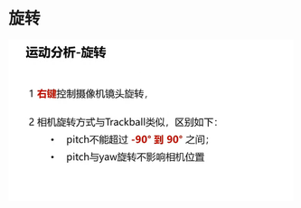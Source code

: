 # 旋转
![输入图片说明](/imgs/2024-11-18/dUFty3H3vhqjkISX.png)

<!--stackedit_data:
eyJoaXN0b3J5IjpbNjk0OTg4MjhdfQ==
-->